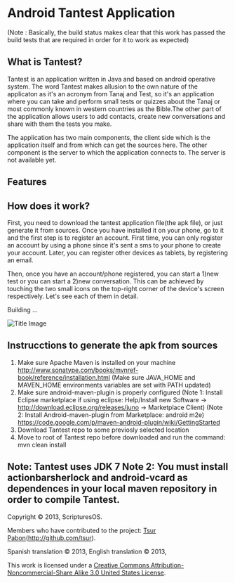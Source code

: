 
Android Tantest Application
===========================

(Note : Basically, the build status makes clear that this work has passed the build tests that are required in order for it to work as expected)

## What is Tantest?

Tantest is an application written in Java and based on android operative system. 
The word Tantest makes allusion to the own nature of the applicaton as it's an acronym from
Tanaj and Test, so it's an application where you can take and perform small tests or quizzes about the Tanaj 
or most commonly known in western countries as the Bible.The other part of the application allows users to 
add contacts, create new conversations and share with them the tests you make.

The application has two main components, the client side which is the application itself and from which can get the sources here.
The other component is the server to which the application connects to. The server is not available yet.

Features
--------


## How does it work?

First, you need to download the tantest application file(the apk file), or just generate it from sources. Once you have 
installed it on your phone, go to it and the first step is to register an account. First time, you can only register an 
account by using a phone since it's sent a sms to your phone to create your account. Later, you can register other 
devices as tablets, by registering an email.

Then, once you have an account/phone registered, you can start a 1)new test or you can start a 2)new conversation. This can be achieved
by touching the two small icons on the top-right corner of the device's screen respectively. Let's see each of them in detail.

Building ...

![Title Image](http://)

## Instrucctions to generate the apk from sources


1) Make sure Apache Maven is installed on your machine
	http://www.sonatype.com/books/mvnref-book/reference/installation.html
	(Make sure JAVA_HOME and MAVEN_HOME environments variables are set with PATH updated)
2) Make sure android-maven-plugin is properly configured
	(Note 1: Install Eclipse marketplace if using eclipse:  Help/Install new Software -> http://download.eclipse.org/releases/juno -> Marketplace Client)
	(Note 2: Install Android-maven-plugin from Marketplace:  android m2e)
	https://code.google.com/p/maven-android-plugin/wiki/GettingStarted
3) Download Tantest repo to some previosly selected location  
4) Move to root of Tantest repo before downloaded and run the command: mvn clean install

Note: Tantest uses JDK 7
Note 2: You must install actionbarsherlock and android-vcard as dependences in your local maven repository in order
to compile Tantest.
-------

Copyright &copy; 2013, ScripturesOS.

Members who have contributed to the project:
[Tsur Pabon](mailto:prucheta@gmail.com)(http://github.com/tsur).

Spanish translation &copy; 2013, 
English translation &copy; 2013, 

This work is licensed under a
[Creative Commons Attribution-Noncommercial-Share Alike 3.0 United States
License](http://creativecommons.org/licenses/by-nc-sa/3.0/us/).  

